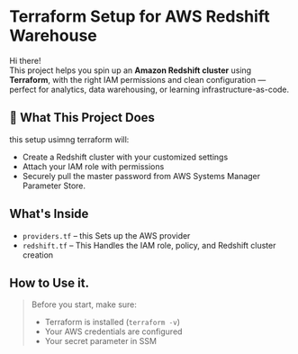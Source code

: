 #  Terraform Setup for AWS Redshift Warehouse 

Hi there!  
This project helps you spin up an **Amazon Redshift cluster** using **Terraform**, with the right IAM permissions and clean configuration — perfect for analytics, data warehousing, or learning infrastructure-as-code.

## 🔧 What This Project Does

 this setup usimng terraform will:

- Create a Redshift cluster with your customized settings
- Attach your IAM role with permissions
- Securely pull the master password from AWS Systems Manager Parameter Store.

##  What's Inside

- `providers.tf` –  this Sets up the AWS provider
- `redshift.tf` – This Handles the IAM role, policy, and Redshift cluster creation

## How to Use it.

> Before you start, make sure:
> - Terraform is installed (`terraform -v`)
> - Your AWS credentials are configured
> - Your secret parameter in SSM 

